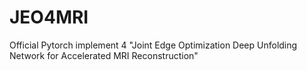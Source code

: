 # JEO4MRI
Official Pytorch implement 4 "Joint Edge Optimization Deep Unfolding Network for Accelerated MRI Reconstruction"
